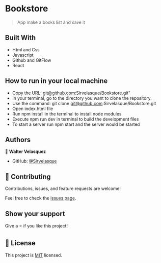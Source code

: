 # Bookstore

> App make a books list and save it


## Built With

- Html and Css
- Javascript
- Github and GitFlow
- React


## How to run in your local machine

- Copy the URL: git@github.com:Sirvelasque/Bookstore.git"
- In your terminal, go to the directory you want to clone the repository.
- Use the command: git clone git@github.com:Sirvelasque/Bookstore.git
- Open index.html file
- Run npm install in the terminal to install node modules
- Execute npm run dev in terminal to build the development files
- To start a server run npm start and the server would be started


## Authors

👤 **Walter Velasquez**

- GitHub: [@Sirvelasque](https://github.com/Sirvelasque)



## 🤝 Contributing

Contributions, issues, and feature requests are welcome!

Feel free to check the [issues page](../../issues/).

## Show your support

Give a ⭐️ if you like this project!



## 📝 License

This project is [MIT](./MIT.md) licensed.
